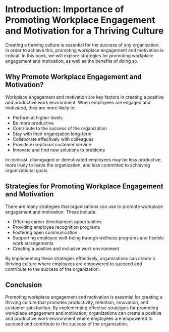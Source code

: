 Introduction: Importance of Promoting Workplace Engagement and Motivation for a Thriving Culture
================================================================================================

Creating a thriving culture is essential for the success of any organization. In order to achieve this, promoting workplace engagement and motivation is critical. In this book, we will explore strategies for promoting workplace engagement and motivation, as well as the benefits of doing so.

Why Promote Workplace Engagement and Motivation?
------------------------------------------------

Workplace engagement and motivation are key factors in creating a positive and productive work environment. When employees are engaged and motivated, they are more likely to:

* Perform at higher levels
* Be more productive
* Contribute to the success of the organization
* Stay with their organization long-term
* Collaborate effectively with colleagues
* Provide exceptional customer service
* Innovate and find new solutions to problems

In contrast, disengaged or demotivated employees may be less productive, more likely to leave the organization, and less committed to achieving organizational goals.

Strategies for Promoting Workplace Engagement and Motivation
------------------------------------------------------------

There are many strategies that organizations can use to promote workplace engagement and motivation. These include:

* Offering career development opportunities
* Providing employee recognition programs
* Fostering open communication
* Supporting employee well-being through wellness programs and flexible work arrangements
* Creating a positive and inclusive work environment

By implementing these strategies effectively, organizations can create a thriving culture where employees are empowered to succeed and contribute to the success of the organization.

Conclusion
----------

Promoting workplace engagement and motivation is essential for creating a thriving culture that promotes productivity, retention, innovation, and customer satisfaction. By implementing effective strategies for promoting workplace engagement and motivation, organizations can create a positive and productive work environment where employees are empowered to succeed and contribute to the success of the organization.

